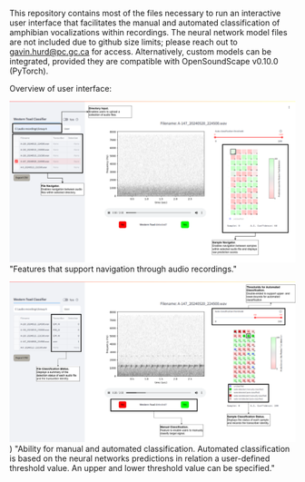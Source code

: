 This repository contains most of the files necessary to run an interactive user interface that facilitates the manual and automated classification of amphibian vocalizations within recordings. The neural network model files are not included due to github size limits; please reach out to gavin.hurd@pc.gc.ca for access. 
Alternatively, custom models can be integrated, provided they are compatible with OpenSoundScape v0.10.0 (PyTorch). 

Overview of user interface:

![](https://github.com/hurdg/amphibian-bioacoustics-user-interface/blob/main/images/UI_annotation1.png) "Features that support navigation through audio recordings."



![](https://github.com/hurdg/amphibian-bioacoustics-user-interface/blob/main/images/UI_annotation2.png)) "Ability for manual and automated classification. Automated classification is based on the neural networks predictions in relation a user-defined threshold value. An upper and lower threshold value can be specified."
